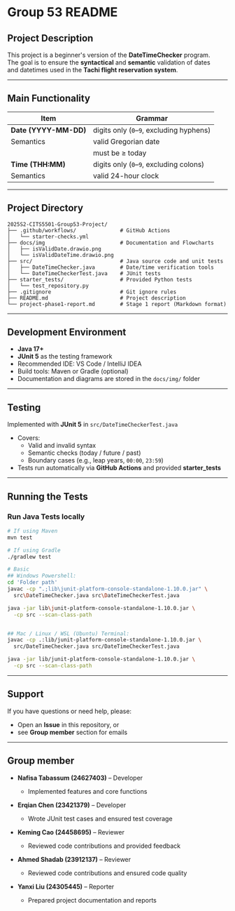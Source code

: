 # Group 53 README

## Project Description

This project is a beginner's version of the **DateTimeChecker** program.  
The goal is to ensure the **syntactical** and **semantic** validation of dates  
and datetimes used in the **Tachi flight reservation system**.

---

## Main Functionality

| Item                  | Grammar                                  |
| --------------------- | ---------------------------------------- |
| **Date (YYYY-MM-DD)** | digits only (`0`–`9`, excluding hyphens) |
| Semantics             | valid Gregorian date                     |
|                       | must be ≥ today                          |
| **Time (THH:MM)**     | digits only (`0`–`9`, excluding colons)  |
| Semantics             | valid 24-hour clock                      |

---

## Project Directory

```text
2025S2-CITS5501-Group53-Project/
├── .github/workflows/              # GitHub Actions
│   └── starter-checks.yml
├── docs/img                        # Documentation and Flowcharts
│   ├── isValidDate.drawio.png
│   └── isValidDateTime.drawio.png
├── src/                            # Java source code and unit tests
│   ├── DateTimeChecker.java        # Date/time verification tools
│   └── DateTimeCheckerTest.java    # JUnit tests
├── starter_tests/                  # Provided Python tests
│   └── test_repository.py
├── .gitignore                      # Git ignore rules
├── README.md                       # Project description
└── project-phase1-report.md        # Stage 1 report (Markdown format)
```

---

## Development Environment

- **Java 17+**
- **JUnit 5** as the testing framework
- Recommended IDE: VS Code / IntelliJ IDEA
- Build tools: Maven or Gradle (optional)
- Documentation and diagrams are stored in the `docs/img/` folder

---

## Testing

Implemented with **JUnit 5** in `src/DateTimeCheckerTest.java`

- Covers:
  - Valid and invalid syntax
  - Semantic checks (today / future / past)
  - Boundary cases (e.g., leap years, `00:00`, `23:59`)
- Tests run automatically via **GitHub Actions** and provided **starter_tests**

---

## Running the Tests

### Run Java Tests locally

```bash
# If using Maven
mvn test

# If using Gradle
./gradlew test

# Basic
## Windows Powershell:
cd 'Folder path'
javac -cp ".;lib\junit-platform-console-standalone-1.10.0.jar" \
  src\DateTimeChecker.java src\DateTimeCheckerTest.java

java -jar lib\junit-platform-console-standalone-1.10.0.jar \
  -cp src --scan-class-path


## Mac / Linux / WSL (Ubuntu) Terminal:
javac -cp .:lib/junit-platform-console-standalone-1.10.0.jar \
  src/DateTimeChecker.java src/DateTimeCheckerTest.java

java -jar lib/junit-platform-console-standalone-1.10.0.jar \
  -cp src --scan-class-path
```

---

## Support

If you have questions or need help, please:

- Open an **Issue** in this repository, or
- see **Group member** section for emails

---

## Group member

- **Nafisa Tabassum (24627403)** – Developer

  - Implemented features and core functions

- **Erqian Chen (23421379)** – Developer

  - Wrote JUnit test cases and ensured test coverage

- **Keming Cao (24458695)** – Reviewer

  - Reviewed code contributions and provided feedback

- **Ahmed Shadab (23912137)** – Reviewer

  - Reviewed code contributions and ensured code quality

- **Yanxi Liu (24305445)** – Reporter
  - Prepared project documentation and reports
